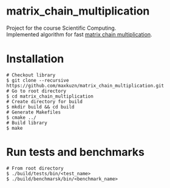 # matrix_chain_multiplication
Project for the course Scientific Computing.  
Implemented algorithm for fast [matrix chain multiplication](https://en.wikipedia.org/wiki/Matrix_chain_multiplication).  


# Installation
```
# Checkout library
$ git clone --recursive https://github.com/maxkuzn/matrix_chain_multiplication.git
# Go to root directory
$ cd matrix_chain_multiplication
# Create directory for build
$ mkdir build && cd build
# Generate Makefiles
$ cmake ../
# Build library
$ make
```

# Run tests and benchmarks
```
# From root directory
$ ./build/tests/bin/<test_name>
$ ./build/benchmarsk/bin/<benchmark_name>
